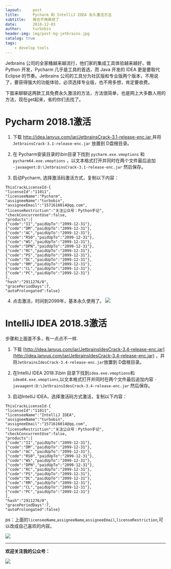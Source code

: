 ```yaml
---
layout:     post
title:      Pycharm 和 IntelliJ IDEA 永久激活方法
subtitle:   再也不用麻烦了
date:       2018-12-03
author:     turbobin
header-img: img/post-bg-jetbrains.jpg
catalog: true
tags:
    - develop tools
---
```


Jetbrains 公司的全家桶越来越流行，他们家的集成工具体验越来越好，做 Python 开发，Pycharm 几乎是工具的首选，而 Java 开发的 IDEA 更是要取代 Eclipse 的节奏。Jetbrains 公司的工具分为社区版和专业版两个版本，不用说了，要获得强大的功能体验，必须选择专业版，也不用多想，肯定要收费。

下面来聊聊这两款工具免费永久激活的方法，方法很简单，也是网上大多数人用的方法，现在get起来，省的你们去找了。

# Pycharm 2018.1激活

1. 下载 [http://idea.lanyus.com/jar/JetbrainsCrack-3.1-release-enc.jar ](http://idea.lanyus.com/jar/JetbrainsCrack-3.1-release-enc.jar )并将 `JetbrainsCrack-3.1-release-enc.jar` 放置到 D盘根目录。

2. 在 Pycharm安装目录的\bin目录下找到 `pycharm.exe.vmoptions` 和 `pycharm64.exe.vmoptions` ，以文本格式打开并同时在两个文件最后追加  
`-javaagent:D:\JetbrainsCrack-3.1-release-enc.jar`
然后保存。 

3. 启动Pycharm, 选择激活码激活方式，复制以下内容：
```
ThisCrackLicenseId-{
"licenseId":"11011",
"licenseeName":"Pycharm",
"assigneeName":"turbobin",
"assigneeEmail":"1571616014@qq.com",
"licenseRestriction":"关注公众号：Python手记",
"checkConcurrentUse":false,
"products":[
{"code":"II","paidUpTo":"2099-12-31"},
{"code":"DM","paidUpTo":"2099-12-31"},
{"code":"AC","paidUpTo":"2099-12-31"},
{"code":"RS0","paidUpTo":"2099-12-31"},
{"code":"WS","paidUpTo":"2099-12-31"},
{"code":"DPN","paidUpTo":"2099-12-31"},
{"code":"RC","paidUpTo":"2099-12-31"},
{"code":"PS","paidUpTo":"2099-12-31"},
{"code":"DC","paidUpTo":"2099-12-31"},
{"code":"RM","paidUpTo":"2099-12-31"},
{"code":"CL","paidUpTo":"2099-12-31"},
{"code":"PC","paidUpTo":"2099-12-31"}
],
"hash":"2911276/0",
"gracePeriodDays":7,
"autoProlongated":false}
```
4. 点击激活，时间到2099年，基本永久使用了。
![](https://i.imgur.com/WGFNARp.png)

# IntelliJ IDEA 2018.3激活

步骤和上面差不多，有一点点不一样.
1. 下载 [http://idea.lanyus.com/jar/JetbrainsIdesCrack-3.4-release-enc.jar](http://idea.lanyus.com/jar/JetbrainsIdesCrack-3.4-release-enc.jar) ，并将`JetbrainsIdesCrack-3.4-release-enc.jar`放置到 D盘根目录。

2. 在IntelliJ IDEA 2018.3\bin 目录下找到`idea.exe.vmoptions`和`idea64.exe.vmoptions`,以文本格式打开并同时在两个文件最后追加内容
`-javaagent:D:\JetbrainsIdesCrack-3.4-release-enc.jar`
然后保存。

3. 启动IntelliJ IDEA，选择激活码方式激活，复制以下内容：
```
ThisCrackLicenseId-{
"licenseId":"11011",
"licenseeName":"IntelliJ IDEA",
"assigneeName":"turbobin",
"assigneeEmail":"1571616014@qq.com",
"licenseRestriction":"关注公众号：Python手记",
"checkConcurrentUse":false,
"products":[
{"code":"II","paidUpTo":"2099-12-31"},
{"code":"DM","paidUpTo":"2099-12-31"},
{"code":"AC","paidUpTo":"2099-12-31"},
{"code":"RS0","paidUpTo":"2099-12-31"},
{"code":"WS","paidUpTo":"2099-12-31"},
{"code":"DPN","paidUpTo":"2099-12-31"},
{"code":"RC","paidUpTo":"2099-12-31"},
{"code":"PS","paidUpTo":"2099-12-31"},
{"code":"DC","paidUpTo":"2099-12-31"},
{"code":"RM","paidUpTo":"2099-12-31"},
{"code":"CL","paidUpTo":"2099-12-31"},
{"code":"PC","paidUpTo":"2099-12-31"}
],
"hash":"2911276/0",
"gracePeriodDays":7,
"autoProlongated":false}
```

ps：上面的`licenseeName`,`assigneeName`,`assigneeEmail`,`licenseRestriction`,可以改成自己喜欢的内容。

![](https://i.imgur.com/JZrbBGa.png)


---
**欢迎关注我的公众号：**

![](https://turbobin.github.io/img/qrcode.jpg)